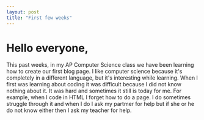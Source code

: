 ```yaml
---
layout: post
title: "First few weeks"
---
```

<h1>Hello everyone,</h3>
 This past weeks, in my AP Computer Science class we have been learning how to create our first blog page. I like computer science because it's completely in a different language, but it's interesting while learning. 
 When I first was learning about coding it was difficult because I did not know nothing about it. It was hard and sometimes it still is today for me. For example, when I code in HTML I forget how to do a page. I do sometimes struggle through it and when I do I ask my partmer for help but if she or he do not know either then I ask my teacher for help. 




 
